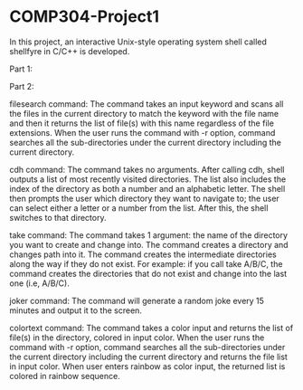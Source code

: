 # COMP304-Project1

In this project, an interactive Unix-style operating system shell called shellfyre in C/C++ is developed. 

Part 1:

Part 2:

filesearch command:
The command takes an input keyword and scans all the files in the current directory to match the keyword with the file name and then it returns the list of file(s) with this name regardless of the file extensions. When the user runs the command with -r option, command searches all the sub-directories under the current directory including the current directory.

cdh command:
The command takes no arguments. After calling cdh, shell outputs a list of most recently visited directories. The list also includes the index of the directory as both a number and an alphabetic letter. The shell then prompts the user which directory they want to navigate to; the user can select either a letter or a number from the list. After this, the shell switches to that directory.

take command:
The command takes 1 argument: the name of the directory you want to create and change into. The command creates a directory and changes path into it. The command creates the intermediate directories along the way if they do not exist. For example: if you call take A/B/C, the command creates the directories that do not exist and change into the last one (i.e, A/B/C).

joker command:
The command will generate a random joke every 15 minutes and output it to the screen.

colortext command:
The command takes a color input and returns the list of file(s) in the directory, colored in input color. When the user runs the command with -r option, command searches all the sub-directories under the current directory including the current directory and returns the file list in input color. When user enters rainbow as color input, the returned list is colored in rainbow sequence.


